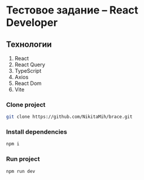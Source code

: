 # Тестовое задание – React Developer

## Технологии

1. React
2. React Query
3. TypeScript
4. Axios
5. React Dom
6. Vite

### Clone project

```sh
git clone https://github.com/NikitaMih/brace.git
```

### Install dependencies

```sh
npm i
```

### Run project

```sh
npm run dev
```
